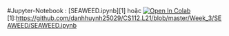 #Jupyter-Notebook : [SEAWEED.ipynb][1] hoặc [![Open In Colab](https://colab.research.google.com/assets/colab-badge.svg)](https://colab.research.google.com/drive/1M0MyWEzB58amdiG4INasPGzHAGiLoIYN?authuser=1)
[1]:https://github.com/danhhuynh25029/CS112.L21/blob/master/Week_3/SEAWEED/SEAWEED.ipynb

